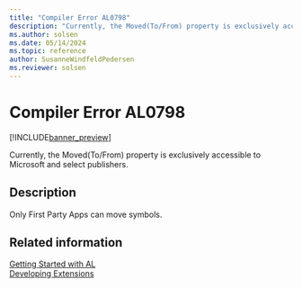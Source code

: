 ```yaml
---
title: "Compiler Error AL0798"
description: "Currently, the Moved(To/From) property is exclusively accessible to Microsoft and select publishers."
ms.author: solsen
ms.date: 05/14/2024
ms.topic: reference
author: SusanneWindfeldPedersen
ms.reviewer: solsen
---
```

[//]: # (START>DO_NOT_EDIT)
[//]: # (IMPORTANT:Do not edit any of the content between here and the END>DO_NOT_EDIT.)
[//]: # (Any modifications should be made in the .xml files in the ModernDev repo.)
# Compiler Error AL0798

[!INCLUDE[banner_preview](../includes/banner_preview.md)]

Currently, the Moved(To/From) property is exclusively accessible to Microsoft and select publishers.


## Description
Only First Party Apps can move symbols.  

[//]: # (IMPORTANT: END>DO_NOT_EDIT)
## Related information  
[Getting Started with AL](../devenv-get-started.md)  
[Developing Extensions](../devenv-dev-overview.md)  